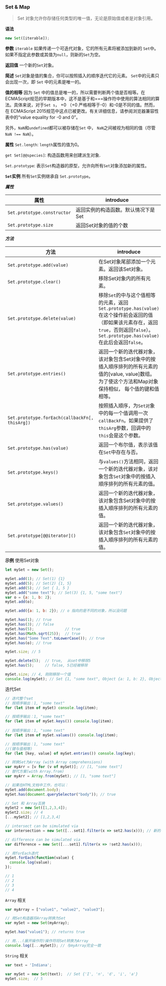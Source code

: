 ### Set & Map

> Set 对象允许你存储任何类型的唯一值，无论是原始值或者是对象引用。

**语法**

```javaScript
new Set([iterable]);
```
**参数**
`iterable`
如果传递一个可迭代对象，它的所有元素将被添加到新的 `Set`中。如果不指定此参数或其值为`null`，则新的`Set`为空。

**返回值**
一个新的`Set`对象。

**简述**
`Set`对象是值的集合，你可以按照插入的顺序迭代它的元素。 `Set`中的元素只会出现一次，即 `Set` 中的元素是唯一的。

**值的相等**
因为 `Set` 中的值总是唯一的，所以需要判断两个值是否相等。在ECMAScript规范的早期版本中，这不是基于和===操作符中使用的算法相同的算法。具体来说，对于`Set s`， +0 （+0 严格相等于-0）和-0是不同的值。然而，在 ECMAScript 2015规范中这点已被更改。有关详细信息，请参阅浏览器兼容性 表中的“value equality for -0 and 0”。

另外，`NaN`和`undefined`都可以被存储在`Set` 中， `NaN`之间被视为相同的值（尽管 `NaN !== NaN`）。


**属性**
`Set.length`:
`length`属性的值为0。

`get Set[@@species]`:
构造函数用来创建派生对象.

`Set.prototype`:
表示`Set`构造器的原型，允许向所有`Set`对象添加新的属性。

**`Set`实例**
所有`Set`实例继承自 `Set.prototype`。

***属性***


|属性|introduce|
|---|---|
|`Set.prototype.constructor`|返回实例的构造函数。默认情况下是Set|
|`Set.prototype.size`|返回Set对象的值的个数|

***方法***

|方法|introduce|
|---|---|
|`Set.prototype.add(value)`|在Set对象尾部添加一个元素。返回该Set对象。|
|`Set.prototype.clear()`|移除Set对象内的所有元素。|
|`Set.prototype.delete(value)`|移除`Set`的中与这个值相等的元素，返回`Set.prototype.has(value)`在这个操作前会返回的值（即如果该元素存在，返回`true`，否则返回`false`）。`Set.prototype.has(value)`在此后会返回`false`。|
|`Set.prototype.entries()`|返回一个新的迭代器对象，该对象包含Set对象中的按插入顺序排列的所有元素的值的[value, value]数组。为了使这个方法和Map对象保持相似， 每个值的键和值相等。|
|`Set.prototype.forEach(callbackFn[, thisArg])`|按照插入顺序，为`Set对`象中的每一个值调用一次`callBackFn`。如果提供了`thisArg`参数，回调中的`this`会是这个参数。|
|`Set.prototype.has(value)`|返回一个布尔值，表示该值在`Set`中存在与否。|
|`Set.prototype.keys()`|与`values()`方法相同，返回一个新的迭代器对象，该对象包含`Set`对象中的按插入顺序排列的所有元素的值。|
|`Set.prototype.values()`|返回一个新的迭代器对象，该对象包含Set对象中的按插入顺序排列的所有元素的值。|
|`Set.prototype[@@iterator]()`|返回一个新的迭代器对象，该对象包含`Set`对象中的按插入顺序排列的所有元素的值。|


**示例**
使用Set对象

```javaScript
let mySet = new Set();

mySet.add(1); // Set(1) {1}
mySet.add(5); // Set(2) {1, 5}
mySet.add(5); // Set { 1, 5 }
mySet.add("some text"); // Set(3) {1, 5, "some text"}
var o = {a: 1, b: 2};
mySet.add(o);

mySet.add({a: 1, b: 2}); // o 指向的是不同的对象，所以没问题

mySet.has(1); // true
mySet.has(3); // false
mySet.has(5);              // true
mySet.has(Math.sqrt(25));  // true
mySet.has("Some Text".toLowerCase()); // true
mySet.has(o); // true

mySet.size; // 5

mySet.delete(5);  // true,  从set中移除5
mySet.has(5);     // false, 5已经被移除

mySet.size; // 4, 刚刚移除一个值
console.log(mySet); // Set {1, "some text", Object {a: 1, b: 2}, Object {a: 1, b: 2}}
```

迭代Set

```javaScript
// 迭代整个set
// 按顺序输出：1, "some text" 
for (let item of mySet) console.log(item);

// 按顺序输出：1, "some text" 
for (let item of mySet.keys()) console.log(item);
 
// 按顺序输出：1, "some text" 
for (let item of mySet.values()) console.log(item);

// 按顺序输出：1, "some text" 
//(键与值相等)
for (let [key, value] of mySet.entries()) console.log(key);

// 转换Set为Array (with Array comprehensions)
var myArr = [v for (v of mySet)]; // [1, "some text"]
// 替代方案(with Array.from)
var myArr = Array.from(mySet); // [1, "some text"]

// 如果在HTML文档中工作，也可以：
mySet.add(document.body);
mySet.has(document.querySelector("body")); // true

// Set 和 Array互换
mySet2 = new Set([1,2,3,4]);
mySet2.size; // 4
[...mySet2]; // [1,2,3,4]

// intersect can be simulated via 
var intersection = new Set([...set1].filter(x => set2.has(x))); // 新的迭代器对象

// difference can be simulated via
var difference = new Set([...set1].filter(x => !set2.has(x)));

// 用forEach迭代
mySet.forEach(function(value) {
  console.log(value);
});

// 1
// 2
// 3
// 4

```

`Array` 相关

```javaScript
var myArray = ["value1", "value2", "value3"];

// 用Set构造器将Array转换为Set
var mySet = new Set(myArray);

mySet.has("value1"); // returns true

// 用...(展开操作符)操作符将Set转换为Array
console.log([...mySet]); // 与myArray完全一致
```

`String` 相关

```javaScript
var text = 'Indiana';

var mySet = new Set(text);  // Set {'I', 'n', 'd', 'i', 'a'}
mySet.size;  // 5

```


























































































































































































































































































































































































































































































































































































































































































